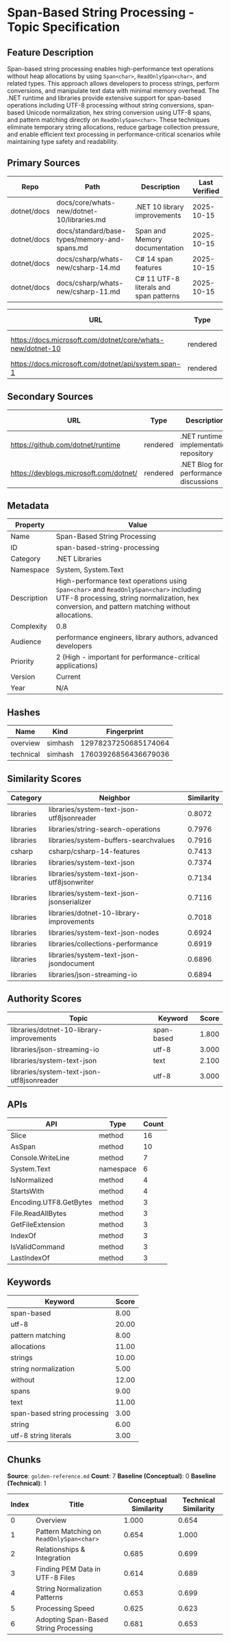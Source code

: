 # Span-Based String Processing - Topic Specification

## Feature Description

Span-based string processing enables high-performance text operations without heap allocations by using `Span<char>`, `ReadOnlySpan<char>`, and related types. This approach allows developers to process strings, perform conversions, and manipulate text data with minimal memory overhead. The .NET runtime and libraries provide extensive support for span-based operations including UTF-8 processing without string conversions, span-based Unicode normalization, hex string conversion using UTF-8 spans, and pattern matching directly on `ReadOnlySpan<char>`. These techniques eliminate temporary string allocations, reduce garbage collection pressure, and enable efficient text processing in performance-critical scenarios while maintaining type safety and readability.

## Primary Sources

| Repo | Path | Description | Last Verified |
| --- | --- | --- | --- |
| dotnet/docs | docs/core/whats-new/dotnet-10/libraries.md | .NET 10 library improvements | 2025-10-15 |
| dotnet/docs | docs/standard/base-types/memory-and-spans.md | Span and Memory documentation | 2025-10-15 |
| dotnet/docs | docs/csharp/whats-new/csharp-14.md | C# 14 span features | 2025-10-15 |
| dotnet/docs | docs/csharp/whats-new/csharp-11.md | C# 11 UTF-8 literals and span patterns | 2025-10-15 |

| URL | Type | Description | Last Verified |
| --- | --- | --- | --- |
| https://docs.microsoft.com/dotnet/core/whats-new/dotnet-10 | rendered | .NET 10 what's new documentation | 2025-10-15 |
| https://docs.microsoft.com/dotnet/api/system.span-1 | rendered | `Span<T>` API documentation | 2025-10-15 |

## Secondary Sources

| URL | Type | Description | Last Verified |
| --- | --- | --- | --- |
| https://github.com/dotnet/runtime | rendered | .NET runtime implementation repository | 2025-10-15 |
| https://devblogs.microsoft.com/dotnet/ | rendered | .NET Blog for performance discussions | 2025-10-15 |

## Metadata

| Property | Value |
| --- | --- |
| Name | Span-Based String Processing |
| ID | span-based-string-processing |
| Category | .NET Libraries |
| Namespace | System, System.Text |
| Description | High-performance text operations using `Span<char>` and `ReadOnlySpan<char>` including UTF-8 processing, string normalization, hex conversion, and pattern matching without allocations. |
| Complexity | 0.8 |
| Audience | performance engineers, library authors, advanced developers |
| Priority | 2 (High - important for performance-critical applications) |
| Version | Current |
| Year | N/A |

## Hashes

| Name | Kind | Fingerprint |
|------|------|-------------|
| overview | simhash | 12978237250685174064 |
| technical | simhash | 17603926856436679036 |

## Similarity Scores

| Category | Neighbor | Similarity |
|----------|----------|------------|
| libraries | libraries/system-text-json-utf8jsonreader | 0.8072 |
| libraries | libraries/string-search-operations | 0.7976 |
| libraries | libraries/system-buffers-searchvalues | 0.7916 |
| csharp | csharp/csharp-14-features | 0.7413 |
| libraries | libraries/system-text-json | 0.7374 |
| libraries | libraries/system-text-json-utf8jsonwriter | 0.7134 |
| libraries | libraries/system-text-json-jsonserializer | 0.7116 |
| libraries | libraries/dotnet-10-library-improvements | 0.7018 |
| libraries | libraries/system-text-json-nodes | 0.6924 |
| libraries | libraries/collections-performance | 0.6919 |
| libraries | libraries/system-text-json-jsondocument | 0.6896 |
| libraries | libraries/json-streaming-io | 0.6894 |

## Authority Scores

| Topic | Keyword | Score |
|-------|---------|-------|
| libraries/dotnet-10-library-improvements | span-based | 1.800 |
| libraries/json-streaming-io | utf-8 | 3.000 |
| libraries/system-text-json | text | 2.100 |
| libraries/system-text-json-utf8jsonreader | utf-8 | 3.000 |

## APIs

| API | Type | Count |
|-----|------|-------|
| Slice | method | 16 |
| AsSpan | method | 10 |
| Console.WriteLine | method | 7 |
| System.Text | namespace | 6 |
| IsNormalized | method | 4 |
| StartsWith | method | 4 |
| Encoding.UTF8.GetBytes | method | 3 |
| File.ReadAllBytes | method | 3 |
| GetFileExtension | method | 3 |
| IndexOf | method | 3 |
| IsValidCommand | method | 3 |
| LastIndexOf | method | 3 |

## Keywords

| Keyword | Score |
|---------|-------|
| span-based | 8.00 |
| utf-8 | 20.00 |
| pattern matching | 8.00 |
| allocations | 11.00 |
| strings | 10.00 |
| string normalization | 5.00 |
| without | 12.00 |
| spans | 9.00 |
| text | 11.00 |
| span-based string processing | 3.00 |
| string | 6.00 |
| utf-8 string literals | 3.00 |

## Chunks

**Source**: `golden-reference.md`
**Count**: 7
**Baseline (Conceptual)**: 0
**Baseline (Technical)**: 1

| Index | Title | Conceptual Similarity | Technical Similarity |
|-------|-------|----------------------|---------------------|
| 0 | Overview | 1.000 | 0.654 |
| 1 | Pattern Matching on `ReadOnlySpan<char>` | 0.654 | 1.000 |
| 2 | Relationships & Integration | 0.685 | 0.699 |
| 3 | Finding PEM Data in UTF-8 Files | 0.614 | 0.689 |
| 4 | String Normalization Patterns | 0.653 | 0.699 |
| 5 | Processing Speed | 0.625 | 0.623 |
| 6 | Adopting Span-Based String Processing | 0.681 | 0.653 |
